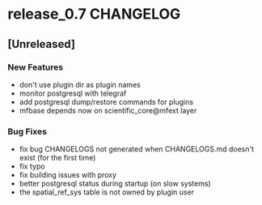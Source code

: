 # release_0.7 CHANGELOG


## [Unreleased]

### New Features
- don't use plugin dir as plugin names
- monitor postgresql with telegraf
- add postgresql dump/restore commands for plugins
- mfbase depends now on scientific_core@mfext layer


### Bug Fixes
- fix bug CHANGELOGS not generated when CHANGELOGS.md doesn't exist (for the first time)
- fix typo
- fix building issues with proxy
- better postgresql status during startup (on slow systems)
- the spatial_ref_sys table is not owned by plugin user





